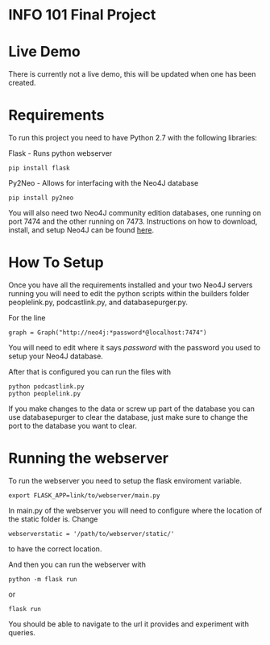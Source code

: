 # INFO 101 Final Project

# Live Demo
There is currently not a live demo, this will be updated when one has been created.

# Requirements

To run this project you need to have Python 2.7 with the following libraries:

Flask - Runs python webserver
```
pip install flask
```

Py2Neo - Allows for interfacing with the Neo4J database
```
pip install py2neo
```

You will also need two Neo4J community edition databases, one running on port 7474 and the other running on 7473. Instructions on how to download, install, and setup Neo4J can be found [here](https://neo4j.com).


# How To Setup

Once you have all the requirements installed and your two Neo4J servers running you will need to edit the python scripts within the builders folder peoplelink.py, podcastlink.py, and databasepurger.py.

For the line
```
graph = Graph("http://neo4j:*password*@localhost:7474")
```

You will need to edit where it says *password* with the password you used to setup your Neo4J database.

After that is configured you can run the files with 
```
python podcastlink.py
python peoplelink.py
```

If you make changes to the data or screw up part of the database you can use databasepurger to clear the database, just make sure to change the port to the database you want to clear.

# Running the webserver

To run the webserver you need to setup the flask enviroment variable.
```
export FLASK_APP=link/to/webserver/main.py
```

In main.py of the webserver you will need to configure where the location of the static folder is. Change
```
webserverstatic = '/path/to/webserver/static/'
```
to have the correct location.

And then you can run the webserver with
```
python -m flask run
```
or
```
flask run
```

You should be able to navigate to the url it provides and experiment with queries.
